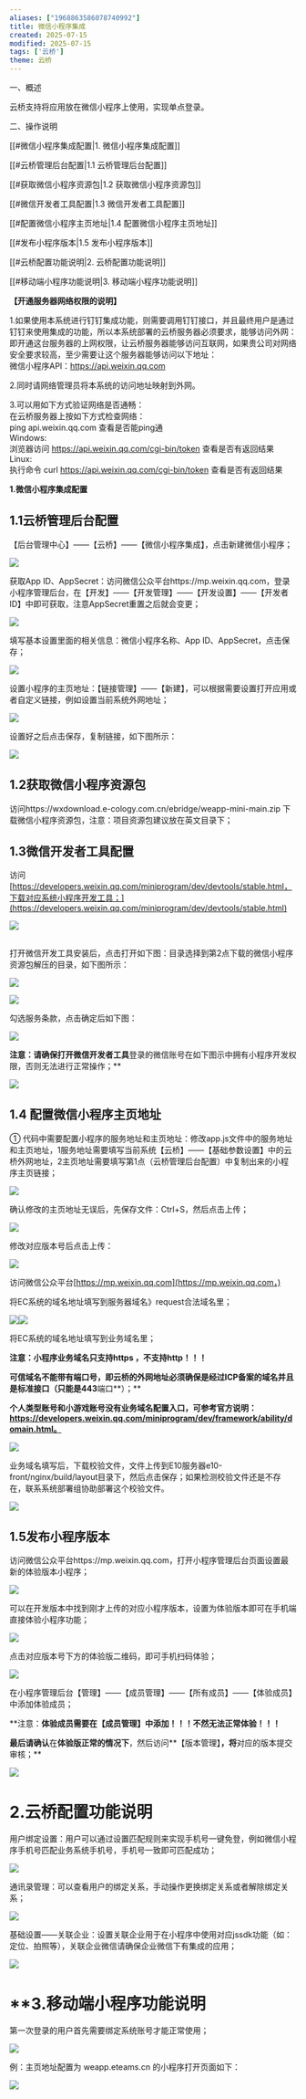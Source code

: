 ```yaml
---
aliases: ["1968863586078740992"]
title: 微信小程序集成
created: 2025-07-15
modified: 2025-07-15
tags: ['云桥']
theme: 云桥
---
```


一、概述

云桥支持将应用放在微信小程序上使用，实现单点登录。

二、操作说明

[[#微信小程序集成配置|1. 微信小程序集成配置]]

[[#云桥管理后台配置|1.1 云桥管理后台配置]]

[[#获取微信小程序资源包|1.2 获取微信小程序资源包]]

[[#微信开发者工具配置|1.3 微信开发者工具配置]]

[[#配置微信小程序主页地址|1.4 配置微信小程序主页地址]]

[[#发布小程序版本|1.5 发布小程序版本]]

[[#云桥配置功能说明|2. 云桥配置功能说明]]

[[#移动端小程序功能说明|3. 移动端小程序功能说明]]

**【开通服务器网络权限的说明】**

1.如果使用本系统进行钉钉集成功能，则需要调用钉钉接口，并且最终用户是通过钉钉来使用集成的功能，所以本系统部署的云桥服务器必须要求，能够访问外网：即开通这台服务器的上网权限，让云桥服务器能够访问互联网，如果贵公司对网络安全要求较高，至少需要让这个服务器能够访问以下地址：  
微信小程序API：https://api.weixin.qq.com  

2.同时请网络管理员将本系统的访问地址映射到外网。  

3.可以用如下方式验证网络是否通畅：  
在云桥服务器上按如下方式检查网络：  
ping api.weixin.qq.com 查看是否能ping通  
Windows:  
浏览器访问 https://api.weixin.qq.com/cgi-bin/token 查看是否有返回结果  
Linux:  
执行命令 curl https://api.weixin.qq.com/cgi-bin/token 查看是否有返回结果

**1.微信小程序集成配置**

## **1.1**云桥**管理后台配置**

【后台管理中心】——【云桥】——【微信小程序集成】，点击新建微信小程序；

![](1ced7d8de6fc658de314ccfc24379cf9.jpg)

获取App ID、AppSecret：访问微信公众平台https://mp.weixin.qq.com，登录小程序管理后台，在【开发】——【开发管理】——【开发设置】——【开发者ID】中即可获取，注意AppSecret重置之后就会变更；

![](cbde8a489a3570a32ec5e8a342a17f7d.jpg)

填写基本设置里面的相关信息：微信小程序名称、App ID、AppSecret，点击保存；

![](d7ee260a7faca13206c903b45472a756.jpg)

设置小程序的主页地址：【链接管理】——【新建】，可以根据需要设置打开应用或者自定义链接，例如设置当前系统外网地址；

![](173b622bf8e12d2a3164c29730782245.jpg)

设置好之后点击保存，复制链接，如下图所示：

![](74370ccdfbf8127c4ef9a1b2e64a2bd4.jpg)

## **1.2获取微信小程序资源包**

访问https://wxdownload.e-cology.com.cn/ebridge/weapp-mini-main.zip  下载微信小程序资源包，注意：项目资源包建议放在英文目录下；

## **1.3微信开发者工具配置**

访问[https://developers.weixin.qq.com/miniprogram/dev/devtools/stable.html，下载对应系统小程序开发工具；](https://developers.weixin.qq.com/miniprogram/dev/devtools/stable.html)

[![](1236e0813be3b44af2230bd2ab2edce9.jpg)](https://developers.weixin.qq.com/miniprogram/dev/devtools/stable.html)

##

打开微信开发工具安装后，点击打开如下图：目录选择到第2点下载的微信小程序资源包解压的目录，如下图所示：

![](cfaa2fbb6355097d1ece6895b8141d7f.jpg)

![](6ca38635774e059648a089e2f25ccce7.jpg)

勾选服务条款，点击确定后如下图：

![](6485c762025f0ad57a7b6f457564c0d0.jpg)

**注意：**请确保打开微信开发**者工具**登录的微信账号在如下图示中拥有小程序开发权限，否则无法进行正常操作；**

![](ed816dd824de9a0ed6bd70e5c13b241f.jpg)

## **1.4 配置微信小程序主页地址**

① 代码中需要配置小程序的服务地址和主页地址：修改app.js文件中的服务地址和主页地址，1服务地址需要填写当前系统【云桥】——【基础参数设置】中的云桥外网地址，2主页地址需要填写第1点（云桥管理后台配置）中复制出来的小程序主页链接；

![](1ff23d6299c2376e762380b95678fbd7.jpg)

确认修改的主页地址无误后，先保存文件：Ctrl+S，然后点击上传；

![](dd101ffe4cdcfdc49107b2d2ef70b063.jpg)

修改对应版本号后点击上传：

![](9600a24d5fb8f4d0cdaa42be27056922.jpg)

访问微信公众平台[https://mp.weixin.qq.com](https://mp.weixin.qq.com，)

将EC系统的域名地址填写到服务器域名》request合法域名里；

![](b35bf29ab70dd615dd63997572deb6ed.jpg)![](001be9166cbc19f710f2dbf38c9614aa.jpg)

将EC系统的域名地址填写到业务域名里；

**注意：小程序业务域名只支持https ，不支持http！！！**

**可信域名不能带有端口号，即云桥的外网地址必须确保是经过ICP备案的域名并且是标准接口（**只能是**443**端口**）；**

**个人类型账号和小游戏账号没有业务域名配置入口，可参考官方说明：https://developers.weixin.qq.com/miniprogram/dev/framework/ability/domain.html。**

**![](0e0c76db3e2a85139509070cd11a3ff8.jpg)**

业务域名填写后，下载校验文件，文件上传到E10服务器e10-front/nginx/build/layout目录下，然后点击保存；如果检测校验文件还是不存在，联系系统部署组协助部署这个校验文件。

![](412682d5e506e74ae9421c0d7b8af655.jpg)

## **1.5发布小程序版本**

访问微信公众平台https://mp.weixin.qq.com，打开小程序管理后台页面设置最新的体验版本小程序；

![](fb1a325fc7d6e05413c4a00de8e814bf.jpg)

可以在开发版本中找到刚才上传的对应小程序版本，设置为体验版本即可在手机端直接体验小程序功能；

![](c6e507980f5a0e07a12489a6b5349f39.jpg)

点击对应版本号下方的体验版二维码，即可手机扫码体验；

![](2e12446ba985f5d0d6e2807a92ce801d.jpg)

在小程序管理后台【管理】——【成员管理】——【所有成员】——【体验成员】中添加体验成员；

**注意：**体验成员需要在【成员管理】中添加！！！不然无法正常体验！！！**

**最后请确认**在**体验版正常的情况下**，然后访问**【版本管理】**，将**对应的版本提交审核；**

![](052d167c7ff28190d198e639489899c5.jpg)

# **2.**云桥配置**功能说明**

用户绑定设置：用户可以通过设置匹配规则来实现手机号一键免登，例如微信小程序手机号匹配业务系统手机号，手机号一致即可匹配成功；

![](1d3cdbd606114cd40408b6e65afdb2ba.jpg)

通讯录管理：可以查看用户的绑定关系，手动操作更换绑定关系或者解除绑定关系；

![](e0897780f3840999df7bdda55d54411c.jpg)

基础设置——关联企业：设置关联企业用于在小程序中使用对应jssdk功能（如：定位、拍照等），关联企业微信请确保企业微信下有集成的应用；

![](0ca6cd1d56f4755343ccdb03bfcb7e46.jpg)

# **3.**移动端小程序功能说明**

第一次登录的用户首先需要绑定系统账号才能正常使用；

![](76b505cb2967a511cf92107b5ea6231f.jpg)

例：主页地址配置为 weapp.eteams.cn 的小程序打开页面如下：

![](3fddda932fa87b66660ac4f82b9fcb76.jpg)